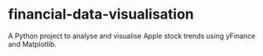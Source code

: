 # financial-data-visualisation
A Python project to analyse and visualise Apple stock trends using yFinance and Matplotlib.
